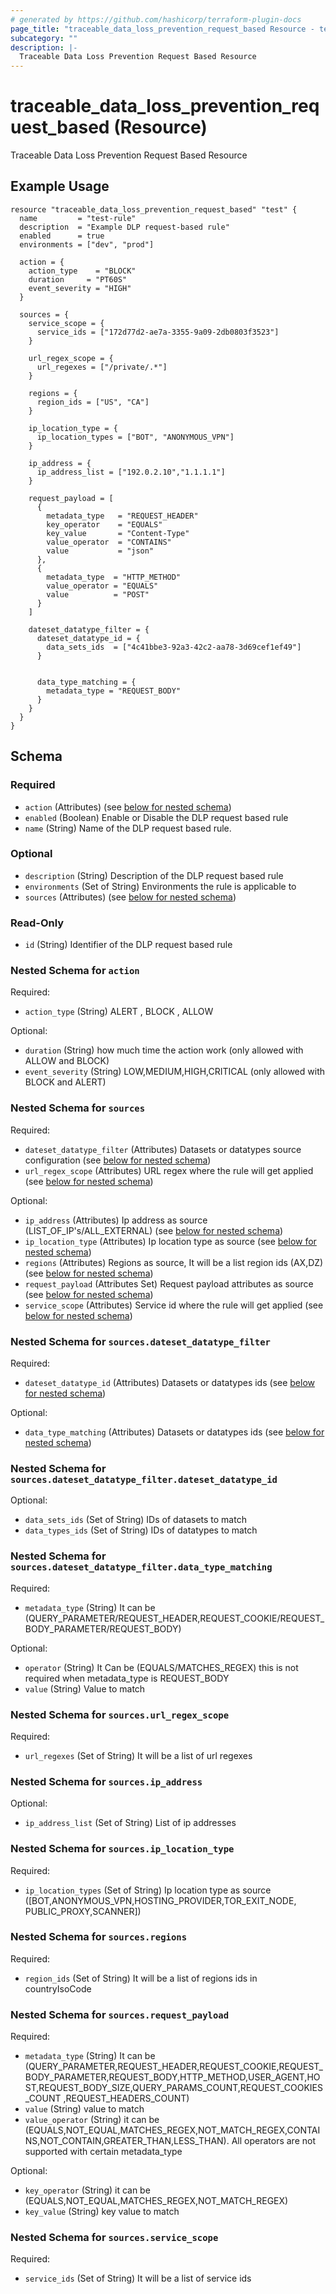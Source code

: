 ```yaml
---
# generated by https://github.com/hashicorp/terraform-plugin-docs
page_title: "traceable_data_loss_prevention_request_based Resource - terraform-provider-traceable"
subcategory: ""
description: |-
  Traceable Data Loss Prevention Request Based Resource
---
```


# traceable_data_loss_prevention_request_based (Resource)

Traceable Data Loss Prevention Request Based Resource

## Example Usage
```
resource "traceable_data_loss_prevention_request_based" "test" {
  name         = "test-rule"
  description  = "Example DLP request-based rule"
  enabled      = true
  environments = ["dev", "prod"]

  action = {
    action_type    = "BLOCK"   
    duration     = "PT60S"   
    event_severity = "HIGH"     
  }

  sources = {
    service_scope = {
      service_ids = ["172d77d2-ae7a-3355-9a09-2db0803f3523"]
    }

    url_regex_scope = {
      url_regexes = ["/private/.*"]
    }

    regions = {
      region_ids = ["US", "CA"]
    }

    ip_location_type = {
      ip_location_types = ["BOT", "ANONYMOUS_VPN"]
    }

    ip_address = {
      ip_address_list = ["192.0.2.10","1.1.1.1"]
    }

    request_payload = [
      {
        metadata_type   = "REQUEST_HEADER" 
        key_operator    = "EQUALS"
        key_value       = "Content-Type"
        value_operator  = "CONTAINS"
        value           = "json"
      },
      {
        metadata_type  = "HTTP_METHOD"
        value_operator = "EQUALS"
        value          = "POST"
      }
    ]

    dateset_datatype_filter = {
      dateset_datatype_id = {
        data_sets_ids  = ["4c41bbe3-92a3-42c2-aa78-3d69cef1ef49"]
      }


      data_type_matching = {
        metadata_type = "REQUEST_BODY"
      }
    }
  }
}
```

<!-- schema generated by tfplugindocs -->
## Schema

### Required

- `action` (Attributes) (see [below for nested schema](#nestedatt--action))
- `enabled` (Boolean) Enable or Disable the DLP request based rule
- `name` (String) Name of the DLP request based rule.

### Optional

- `description` (String) Description of the DLP request based rule
- `environments` (Set of String) Environments the rule is applicable to
- `sources` (Attributes) (see [below for nested schema](#nestedatt--sources))

### Read-Only

- `id` (String) Identifier of the DLP request based rule

<a id="nestedatt--action"></a>
### Nested Schema for `action`

Required:

- `action_type` (String) ALERT , BLOCK , ALLOW

Optional:

- `duration` (String) how much time the action work (only allowed with ALLOW and BLOCK)
- `event_severity` (String) LOW,MEDIUM,HIGH,CRITICAL (only allowed with BLOCK and ALERT)


<a id="nestedatt--sources"></a>
### Nested Schema for `sources`

Required:

- `dateset_datatype_filter` (Attributes) Datasets or datatypes source configuration (see [below for nested schema](#nestedatt--sources--dateset_datatype_filter))
- `url_regex_scope` (Attributes) URL regex where the rule will get applied (see [below for nested schema](#nestedatt--sources--url_regex_scope))

Optional:

- `ip_address` (Attributes) Ip address as source (LIST_OF_IP's/ALL_EXTERNAL) (see [below for nested schema](#nestedatt--sources--ip_address))
- `ip_location_type` (Attributes) Ip location type as source (see [below for nested schema](#nestedatt--sources--ip_location_type))
- `regions` (Attributes) Regions as source, It will be a list region ids (AX,DZ) (see [below for nested schema](#nestedatt--sources--regions))
- `request_payload` (Attributes Set) Request payload attributes as source (see [below for nested schema](#nestedatt--sources--request_payload))
- `service_scope` (Attributes) Service id where the rule will get applied (see [below for nested schema](#nestedatt--sources--service_scope))

<a id="nestedatt--sources--dateset_datatype_filter"></a>
### Nested Schema for `sources.dateset_datatype_filter`

Required:

- `dateset_datatype_id` (Attributes) Datasets or datatypes ids (see [below for nested schema](#nestedatt--sources--dateset_datatype_filter--dateset_datatype_id))

Optional:

- `data_type_matching` (Attributes) Datasets or datatypes ids (see [below for nested schema](#nestedatt--sources--dateset_datatype_filter--data_type_matching))

<a id="nestedatt--sources--dateset_datatype_filter--dateset_datatype_id"></a>
### Nested Schema for `sources.dateset_datatype_filter.dateset_datatype_id`

Optional:

- `data_sets_ids` (Set of String) IDs of datasets to match
- `data_types_ids` (Set of String) IDs of datatypes to match


<a id="nestedatt--sources--dateset_datatype_filter--data_type_matching"></a>
### Nested Schema for `sources.dateset_datatype_filter.data_type_matching`

Required:

- `metadata_type` (String) It can be (QUERY_PARAMETER/REQUEST_HEADER,REQUEST_COOKIE/REQUEST_BODY_PARAMETER/REQUEST_BODY)

Optional:

- `operator` (String) It Can be (EQUALS/MATCHES_REGEX) this is not required when metadata_type is REQUEST_BODY
- `value` (String) Value to match



<a id="nestedatt--sources--url_regex_scope"></a>
### Nested Schema for `sources.url_regex_scope`

Required:

- `url_regexes` (Set of String) It will be a list of url regexes


<a id="nestedatt--sources--ip_address"></a>
### Nested Schema for `sources.ip_address`

Optional:

- `ip_address_list` (Set of String) List of ip addresses


<a id="nestedatt--sources--ip_location_type"></a>
### Nested Schema for `sources.ip_location_type`

Required:

- `ip_location_types` (Set of String) Ip location type as source ([BOT,ANONYMOUS_VPN,HOSTING_PROVIDER,TOR_EXIT_NODE, PUBLIC_PROXY,SCANNER])


<a id="nestedatt--sources--regions"></a>
### Nested Schema for `sources.regions`

Required:

- `region_ids` (Set of String) It will be a list of regions ids in countryIsoCode


<a id="nestedatt--sources--request_payload"></a>
### Nested Schema for `sources.request_payload`

Required:

- `metadata_type` (String) It can be (QUERY_PARAMETER,REQUEST_HEADER,REQUEST_COOKIE,REQUEST_BODY_PARAMETER,REQUEST_BODY,HTTP_METHOD,USER_AGENT,HOST,REQUEST_BODY_SIZE,QUERY_PARAMS_COUNT,REQUEST_COOKIES_COUNT ,REQUEST_HEADERS_COUNT)
- `value` (String) value to match
- `value_operator` (String) it can be (EQUALS,NOT_EQUAL,MATCHES_REGEX,NOT_MATCH_REGEX,CONTAINS,NOT_CONTAIN,GREATER_THAN,LESS_THAN). All operators are not supported with certain metadata_type

Optional:

- `key_operator` (String) it can be (EQUALS,NOT_EQUAL,MATCHES_REGEX,NOT_MATCH_REGEX)
- `key_value` (String) key value to match


<a id="nestedatt--sources--service_scope"></a>
### Nested Schema for `sources.service_scope`

Required:

- `service_ids` (Set of String) It will be a list of service ids
